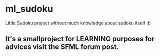 # ml_sudoku
Little Sudoku project without much knowledge about sudoku itself :b

## It's a smallproject for LEARNING purposes for advices visit the SFML forum post.
